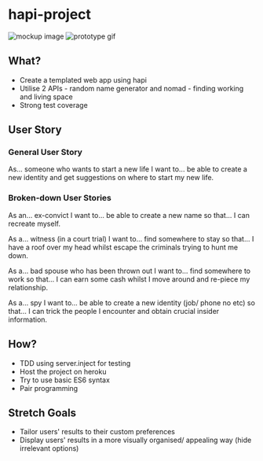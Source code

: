 # hapi-project

![mockup image](https://github.com/a-la-node/hapi-project/blob/readme-update/HapiAppMockup.png)
![prototype gif](https://github.com/a-la-node/hapi-project/blob/readme-update/HapiProto.gif)


## What?
- Create a templated web app using hapi
- Utilise 2 APIs - random name generator and nomad - finding working and living space
- Strong test coverage

## User Story

### General User Story
As... someone who wants to start a new life
I want to... be able to create a new identity
and get suggestions on where to start my new life.

### Broken-down User Stories

As an...  ex-convict
I want to... be able to create a new name
so that... I can recreate myself.

As a... witness (in a court trial)
I want to... find somewhere to stay
so that... I have a roof over my head whilst escape the criminals trying to hunt me down.

As a... bad spouse who has been thrown out
I want to... find somewhere to work
so that... I can earn some cash whilst I move around and re-piece my relationship.

As a... spy
I want to... be able to create a new identity (job/ phone no etc)
so that... I can trick the people I encounter and obtain crucial insider information.


## How?
- TDD using server.inject for testing
- Host the project on heroku
- Try to use basic ES6 syntax
- Pair programming


## Stretch Goals
- Tailor users' results to their custom preferences
- Display users' results in a more visually organised/ appealing way (hide irrelevant options)
